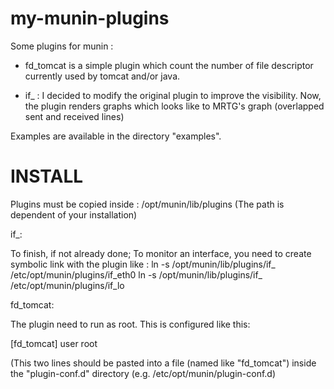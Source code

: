 my-munin-plugins
================

Some plugins for munin :

- fd_tomcat is a simple plugin which count the number of file descriptor currently used by tomcat and/or java.

- if_ : I decided to modify the original plugin to improve the visibility. Now, the plugin renders graphs which looks like to MRTG's graph (overlapped sent and received lines)

Examples are available in the directory "examples".


INSTALL
========

Plugins must be copied inside : /opt/munin/lib/plugins (The path is dependent of your installation)

if_:

To finish, if not already done; To monitor an interface, you need to create symbolic link with the plugin like :
ln -s /opt/munin/lib/plugins/if_ /etc/opt/munin/plugins/if_eth0
ln -s /opt/munin/lib/plugins/if_ /etc/opt/munin/plugins/if_lo

fd_tomcat:

The plugin need to run as root.  This is configured like this:

[fd_tomcat]
	user root

(This two lines should be pasted into a file (named like "fd_tomcat") inside the "plugin-conf.d" directory (e.g. /etc/opt/munin/plugin-conf.d)
